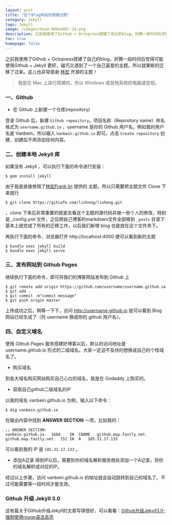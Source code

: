 ```yaml
---
layout: post
title: "这个Blog网站的搭建过程"
category: Jekyll
tags: Jekyll
image: /images/head-800x400/-24.png
description: 之前我使用了Github + Octopress搭建了自己的blog，折腾一段时间后觉得可能使用Github + Jekyll 更好，碰巧又遇到了一个自己喜爱的主题，所以就果断的迁移了过来。这儿也非常感谢[林宏](http://www.flinhong.com/) 开源的主题！
toc: true
homepage: false
---
```


之前我使用了Github + Octopress搭建了自己的blog，折腾一段时间后觉得可能使用Github + Jekyll 更好，碰巧又遇到了一个自己喜爱的主题，所以就果断的迁移了过来。这儿也非常感谢 [林宏](http://www.flinhong.com/)  开源的主题！

> 我是在 Mac 上进行搭建的，所以 Windows 或其他系统的电脑请忽视。

### 一、Github

* 在 Github 上新建一个仓库(repository)

登录 Github 后，新建 `Github repository`。项目名称（Repository name）命名格式为 `username.github.io` ，username 是你的 Github 用户名。例如我的用户名是 Vanbein，所以输入 `Vanbein.github.io` 即可。点击 `Create repository` 创建，创建后不用添加任何内容。


### 二、创建本地 Jekyll 库

如果没有 Jekyll ，可以执行下面的命令进行安装：

```
$ gem install jekyll
```

由于我是直接使用了[林宏Frank lin](http://www.flinhong.com/) 提供的 主题，所以只需要把主题文件 Clone 下来就行

```
$ git clone https://gitcafe.com/linhong/linhong.git
```
，clone 下来后非常重要的就是去看这个主题的源代码并做一些个人的修改，特别是 _config.yml 文件，之后把自己博客的markdown文件全部移到 `_posts` 目录下基本上就完成了所有的迁移工作，以后我们新增 blog 也是放在这个文件夹下。

再执行下面的命令，浏览器打开 http://localhost:4000 便可以看到新的主题

```
$ bundle exec jekyll build 
$ bundle exec jekyll serve
```

### 三、发布网站到 Github Pages

继续执行下面的命令，即可将我们的博客网站发布到 Github 上

```
$ git remote add origin https://github.com/username/username.github.io
$ git add .
$ git commit -m"commit message"
$ git push origin master
```

上传成功之后，稍等一下下，访问 http://username.github.io 就可以看到 Blog 网站已经生成了（将 username 换成你的 github 用户名）。

### 四、自定义域名

使用 Github Pages 服务搭建好博客以后，默认的访问地址是 username.github.io 形式的二级域名。大家一定迫不及待的想换成自己的个性域名了。

* 购买域名

到各大域名购买网站购买自己心仪的域名，我是在 Godaddy 上购买的。

* 获取自己github二级域名的IP

以我的域名 vanbein.github.io 为例，输入以下命令：

```
$ dig vanbein.github.io
```

在输出内容中找到 **ANSWER SECTION** 一项，比如我的：

```
;; ANSWER SECTION:
vanbein.github.io.	1668	IN	CNAME	github.map.fastly.net.
github.map.fastly.net.	151	IN	A	185.31.17.133
```
可以看到我的 IP 是 `185.31.17.133` 。

* 添加A记录
得到IP以后，需要到你的域名解析服务商处添加一个A记录，将你的域名解析成对应的IP。

经过以上步骤，访问 vanbein.github.io 的地址就会自动跳转到自己的域名了。不过可能需要等一段时间才能生效。

### Github 升级 Jekyll 3.0

这有篇关于Github升级Jekyll的文章写得很好，可以看看：[Github升级Jekyll3.0-强制使用rouge语法高亮](http://platinhom.github.io/2016/02/04/update-github-rouge/)